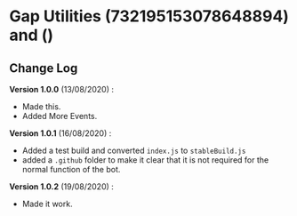 # Gap Utilities (732195153078648894) and ()

## Change Log

**Version 1.0.0** (13/08/2020) :

* Made this.
* Added More Events.

**Version 1.0.1** (16/08/2020) :

* Added a test build and converted `index.js` to `stableBuild.js`
* added a `.github` folder to make it clear that it is not required for the normal function of the bot.

**Version 1.0.2** (19/08/2020) :

* Made it work.
